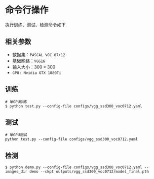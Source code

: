 
# 命令行操作

执行训练、测试、检测命令如下

## 相关参数

* 数据集：`PASCAL VOC 07+12`
* 基础网络：`VGG16`
* 输入大小：$300\times 300$
* `GPU: Nvidia GTX 1080Ti`

## 训练

```
# 单GPU训练
$ python test.py --config-file configs/vgg_ssd300_voc0712.yaml
```

## 测试

```
# 单GPU测试
python test.py --config-file configs/vgg_ssd300_voc0712.yaml
```

## 检测

```
$ python demo.py --config-file configs/vgg_ssd300_voc0712.yaml --images_dir demo --ckpt outputs/vgg_ssd300_voc0712/model_final.pth
```